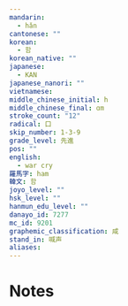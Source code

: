 ```yaml
---
mandarin:
  - hǎn
cantonese: ""
korean:
  - 함
korean_native: ""
japanese:
  - KAN
japanese_nanori: ""
vietnamese:
middle_chinese_initial: h
middle_chinese_final: ɑm
stroke_count: "12"
radical: 口
skip_number: 1-3-9
grade_level: 先進
pos: ""
english:
  - war cry
羅馬字: ham
韓文: 함
joyo_level: ""
hsk_level: ""
hanmun_edu_level: ""
danayo_id: 7277
mc_id: 9201
graphemic_classification: 咸
stand_in: 喊声
aliases:
---
```


# Notes
